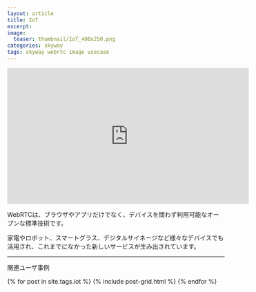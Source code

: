```yaml
---
layout: article
title: IoT
excerpt: 
image:
  teaser: thumbnail/IoT_400x250.png
categories: skyway
tags: skyway webrtc image usecase
---
```


<iframe width="560" height="315" src="https://www.youtube.com/embed/hJqNOc3OSdM?autoplay=1&rel=0" frameborder="0" allowfullscreen></iframe>


WebRTCは、ブラウザやアプリだけでなく、デバイスを問わず利用可能なオープンな標準技術です。

家電やロボット、スマートグラス、デジタルサイネージなど様々なデバイスでも活用され、これまでになかった新しいサービスが生み出されています。



<hr>

関連ユーザ事例

<div class="tiles">
{% for post in site.tags.iot %}
  {% include post-grid.html %}
{% endfor %}
</div><!-- /.tiles -->


